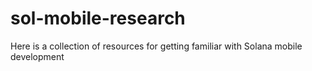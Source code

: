 # sol-mobile-research
Here is a collection of resources for getting familiar with Solana mobile development
